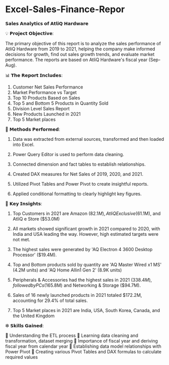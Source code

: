 # Excel-Sales-Finance-Repor

𝗦𝗮𝗹𝗲𝘀 𝗔𝗻𝗮𝗹𝘆𝘁𝗶𝗰𝘀 𝗼𝗳 𝗔𝘁𝗹𝗶𝗤 𝗛𝗮𝗿𝗱𝘄𝗮𝗿𝗲

💡 𝗣𝗿𝗼𝗷𝗲𝗰𝘁 𝗢𝗯𝗷𝗲𝗰𝘁𝗶𝘃𝗲:

The primary objective of this report is to analyze the sales performance of AtliQ Hardware from 2019 to 2021, helping the company make informed decisions for growth, find out sales growth trends, and evaluate market performance. The reports are based on AtliQ Hardware's fiscal year (Sep-Aug).

📊 𝗧𝗵𝗲 𝗥𝗲𝗽𝗼𝗿𝘁 𝗜𝗻𝗰𝗹𝘂𝗱𝗲𝘀:

1. Customer Net Sales Performance 
2. Market Performance vs Target 
3. Top 10 Products Based on Sales 
4. Top 5 and Bottom 5 Products in Quantity Sold 
5. Division Level Sales Report 
6. New Products Launched in 2021 
7. Top 5 Market places

🔗 𝗠𝗲𝘁𝗵𝗼𝗱𝘀 𝗣𝗲𝗿𝗳𝗼𝗿𝗺𝗲𝗱:

1. Data was extracted from external sources, transformed and then loaded into Excel.

2. Power Query Editor is used to perform data cleaning.

3. Connected dimension and fact tables to establish relationships.

4. Created DAX measures for Net Sales of 2019, 2020, and 2021. 

5. Utilized Pivot Tables and Power Pivot to create insightful reports.

6. Applied conditional formatting to clearly highlight key figures.

📝 𝗞𝗲𝘆 𝗜𝗻𝘀𝗶𝗴𝗵𝘁𝘀:

1. Top Customers in 2021 are Amazon ($82.1M), AtliQ Exclusive ($61.1M), and AtliQ e Store ($53.0M)

2. All markets showed significant growth in 2021 compared to 2020, with India and USA leading the way. However, high estimated targets were not met.

3. The highest sales were generated by 'AQ Electron 4 3600 Desktop Processor' ($19.4M).

4. Top and Bottom products sold by quantity are 'AQ Master Wired x1 MS' (4.2M units) and 'AQ Home Allin1 Gen 2' (8.9K units)

5. Peripherals & Accessories had the highest sales in 2021 ($338.4M), followed by PCs ($165.8M) and Networking & Storage ($94.7M).

6. Sales of 16 newly launched products in 2021 totaled $172.2M, accounting for 29.4% of total sales.

7. Top 5 Market places in 2021 are India, USA, South Korea, Canada, and the United Kingdom

❇ 𝗦𝗸𝗶𝗹𝗹𝘀 𝗚𝗮𝗶𝗻𝗲𝗱:

📍 Understanding the ETL process
📍 Learning data cleaning and transformation, dataset merging
📍 Importance of fiscal year and deriving fiscal year from calendar year
📍 Establishing data model relationships with Power Pivot
📍 Creating various Pivot Tables and DAX formulas to calculate required values


